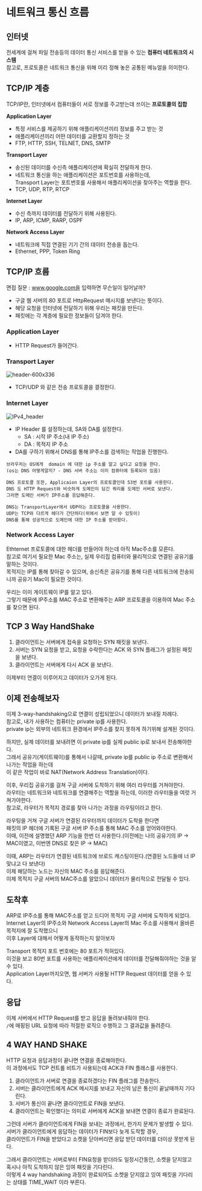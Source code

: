 # 네트워크 통신 흐름  
## 인터넷 
  
전세계에 걸쳐 파일 전송등의 데이터 통신 서비스를 받을 수 있는 **컴퓨터 네트워크의 시스템**         
참고로, 프로토콜은 네트워크 통신을 위해 미리 정해 놓은 공통된 메뉴얼을 의미한다.    

## TCP/IP 계층
TCP/IP란, 인터넷에서 컴퓨터들이 서로 정보를 주고받는데 쓰이는 **프로토콜의 집합** 
  
**Application Layer** 
* 특정 서비스를 제공하기 위해 애플리케이션끼리 정보를 주고 받는 것   
* 애플리케이션끼리 어떤 데이터를 교환할지 정하는 것 
* FTP, HTTP, SSH, TELNET, DNS, SMTP 

**Transport Layer**    
* 송신된 데이터를 수신측 애플리케이션에 확실히 전달하게 한다.     
* 네트워크 통신을 하는 애플리케이션은 포트번호를 사용하는데,  
   Transport Layer는 포트번호를 사용해서 애플리케이션을 찾아주는 역할을 한다.   
* TCP, UDP, RTP, RTCP  

**Internet Layer**
* 수신 측까지 데이터를 전달하기 위해 사용된다.  
* IP, ARP, ICMP, RARP, OSPF 

**Network Access Layer**    
* 네트워크에 직접 연결된 기기 간의 데이터 전송을 돕는다.    
* Ethernet, PPP, Token Ring

## TCP/IP 흐름  

면접 질문 : www.google.com을 입력하면 무슨일이 일어날까?        
     
* 구글 웹 서버의 80 포트로 HttpRequest 메시지를 보낸다는 뜻이다.    
* 해당 요청을 인터넷에 전달하기 위해 우리는 패킷을 만든다.    
* 패킷에는 각 계층에 필요한 정보들이 담겨야 한다.    

### Application Layer
  
* HTTP Request가 들어간다.     
  
### Transport Layer   

![header-600x336](https://user-images.githubusercontent.com/50267433/146664001-8ebbb357-db86-46a2-9f84-77be0a71a48e.jpeg)

* TCP/UDP 와 같은 전송 프로토콜을 결정한다.    

### Internet Layer   

![IPv4_header](https://user-images.githubusercontent.com/50267433/146664080-f788ca9c-ea5c-4a22-95a4-e44aea6c1ad9.jpeg)

* IP Header 를 설정하는데, SA와 DA를 설정한다.    
    * SA : 시작 IP 주소(내 IP 주소)    
    * DA : 목적지 IP 주소    
* DA를 구하기 위해서 DNS를 통해 IP주소를 검색하는 작업을 진행한다.       

```
브라우저는 OS에게  domain 에 대한 ip 주소를 알고 싶다고 요청을 한다.      
(os는 DNS 어떻게알지? - DNS 서버 주소는 이미 컴퓨터에 등록되어 있음)       
  
DNS 프로토콜 또한, Applicaion Layer의 프로토콜인데 53번 포트를 사용한다.          
DNS 도 HTTP Request와 비슷하게 도메인이 담긴 쿼리를 도메인 서버로 보낸다.         
그러면 도메인 서버가 IP주소를 응답해준다.    
    
DNS는 TransportLayer에서 UDP라는 프로토콜을 사용한다.     
UDP는 TCP와 다르게 헤더가 간단하다(위에서 보면 알 수 있듯이)          
DNS를 통해 성공적으로 도메인에 대한 IP 주소를 받아왔다.     
``` 

### Network Access Layer 
    
Ethternet 프로토콜에 대한 헤더를 만들어야 하는데 아직 Mac주소를 모른다.        
참고로 여기서 필요한 Mac 주소는, 실제 우리집 컴퓨터와 물리적으로 연결된 공유기를 말하는 것이다.         
목적지는 IP를 통해 찾아갈 수 있으며, 송신측은 공유기를 통해 다른 네트워크에 전송되니까 공유기 Mac이 필요한 것이다.       

우리는 이미 게이트웨이 IP를 알고 있다.     
그렇기 때문에 IP주소를 MAC 주소로 변환해주는 ARP 프로토콜을 이용하여 Mac 주소를 찾으면 된다.   
     

## TCP 3 Way HandShake 
    
1. 클라이언트는 서버에게 접속을 요청하는 SYN 패킷을 보낸다.     
2. 서버는 SYN 요청을 받고, 요청을 수락한다는 ACK 와 SYN 플래그가 설정된 패킷을 보낸다.      
3. 클라이언트는 서버에게 다시 ACK 을 보낸다.       

이제부터 연결이 이루어지고 데이터가 오가게 된다.     

## 이제 전송해보자   
이제 3-way-handshaking으로 연결이 성립되었으니 데이터가 보내질 차례다.   
참고로, 내가 사용하는 컴퓨터는 private ip를 사용한다.    
private ip는 외부의 네트워크 환경에서 IP주소를 찾지 못하게 하기위해 설계된 것이다.   

하지만, 실제 데이터를 보내려면 이 private ip를 실제 public ip로 보내서 전송해야한다.      
그래서 공유기(게이트웨이)를 통해서 나갈때, private ip를 public ip 주소로 변환해서 나가는 작업을 하는데  
이 같은 작업이 바로 NAT(Network Address Translation)이다.    
  
이후, 우리집 공유기를 걸쳐 구글 서버에 도착하기 위해 여러 라우터를 거쳐야한다.       
라우터는 네트워크와 네트워크를 연결해주는 역할을 하는데, 이러한 라우터들을 여럿 거쳐가야한다.        
참고로, 라우터가 목적지 경로를 찾아 나가는 과정을 라우팅이라고 한다.     
 
라우팅을 거쳐 구글 서버가 연결된 라우터까지 데이터가 도착을 한다면       
패킷의 IP 헤더에 기록된 구글 서버 IP 주소를 통해 MAC 주소를 얻어와야한다.     
이때, 이전에 설명했던 ARP 기능을 한번 더 사용한다.(이전에는 나의 공유기의 IP -> MAC이였고, 이번엔 DNS로 찾은 IP -> MAC)     
   
이때, ARP는 라우터가 연결된 네트워크에 브로드 캐스팅이된다.(연결된 노드들에 너 IP 맞냐고 다 보낸다)        
이제 해당하는 노드는 자신의 MAC 주소를 응답해준다.     
이제 목적지 구글 서버의 MAC주소를 알았으니 데이터가 물리적으로 전달될 수 있다.     

## 도착후   
ARP로 IP주소를 통해 MAC주소를 얻고 드디어 목적지 구글 서버에 도착하게 되었다.   
Internet Layer의 IP주소와 Network Access Layer의 Mac 주소를 사용해서 올바른 목적지에 잘 도착했으니   
이후 Layer에 대해서 어떻게 동작하는지 알아보자   

Transport 목적지 포트 번호에는 80 포트가 적혀있다.   
이것을 보고 80번 포트를 사용하는 애플리케이션에게 데이터를 전달해줘야하는 것을 알 수 있다.     
Application Layer까지오면, 웹 서버가 사용될 HTTP Request 데이터를 얻을 수 있다.       

## 응답  
이제 서버에서 HTTP Request를 받고 응답을 돌려보내줘야 한다.       
`/`에 매핑된 URL 요청에 따라 적절한 로직으 수행하고 그 결과값을 돌려준다.   

## 4 WAY HAND SHAKE  
HTTP 요청과 응답과정이 끝나면 연결을 종료해야한다.      
이 과정에서도 TCP 컨트롤 비트가 사용되는데 ACK과 FIN 플래스를 사용한다.     
  
1. 클라이언트가 서버로 연결을 종료하겠다는 FIN 플래그를 전송한다.     
2. 서버는 클라이언트에게 ACK 메시지를 보내고 자신의 남은 통신이 끝날때까지 기다린다.   
3. 서버가 통신이 끝나면 클라이언트로 FIN을 보낸다.     
4. 클라이언트는 확인했다는 의미로 서버에게 ACK을 보내면 연결이 종료가 완료된다.   

그런데 서버가 클라이언트에게 FIN을 보내는 과정에서, 한가지 문제가 발생할 수 있다.     
서버가 클라이언트에게 응답하는 데이터가 FIN보다 늦게 도착할 경우,        
클라이언트가 FIN을 받았다고 소켓을 닫아버리면 응답 받던 데이터를 더이상 못받게 된다.     
   
그래서 클라이언트는 서버로부터 FIN요청을 받더라도 일정시간동안, 소켓을 닫지않고 혹시나 아직 도착하지 않은 잉여 패킷을 기다린다.         
이렇게 4 way handshaking 과정이 완료되어도 소켓을 닫지않고 잉여 패킷을 기다리는 상태를 TIME_WAIT 이라 부른다.    
   
